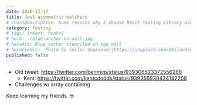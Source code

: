 ```yaml
---
date: 2020-12-17
title: Jest asymmetric matchers
# shortDescription: Some reasons why I choose React Testing Library over Enzyme for testing React components
category: Testing
# tags: [react, hooks]
# hero: ./blue-anchor-on-wall.jpg
# heroAlt: Blue anchor stenciled on the wall
# heroCredit: 'Photo by [milan degraeve](https://unsplash.com/@milandegraeve)'
published: false
---
```


- Old tweet: https://twitter.com/benmvp/status/939306523372556288
  - Kent: https://twitter.com/kentcdodds/status/939356930434142208
- Challenges w/ array containing

Keep learning my friends. 🤓

